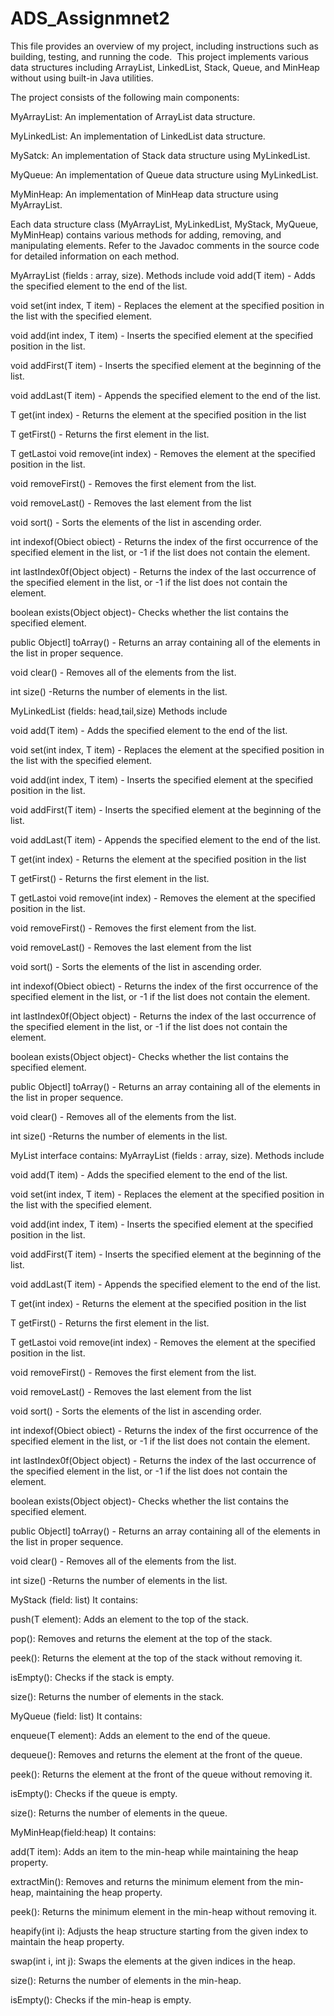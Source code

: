 # ADS_Assignmnet2

This file provides an overview of my project, including instructions such as building, testing, and running the code.  This project implements various data structures including ArrayList, LinkedList, Stack, Queue, and MinHeap without using built-in Java utilities.


The project consists of the following main components:

MyArrayList: An implementation of ArrayList data structure.

MyLinkedList: An implementation of LinkedList data structure.

MySatck: An implementation of Stack data structure using MyLinkedList.

MyQueue: An implementation of Queue data structure using MyLinkedList.

MyMinHeap: An implementation of MinHeap data structure using MyArrayList.

Each data structure class (MyArrayList, MyLinkedList, MyStack, MyQueue, MyMinHeap) contains various methods for adding, removing, and manipulating elements. Refer to the Javadoc comments in the source code for detailed information on each method.


MyArrayList (fields : array, size). 
Methods include 
void add(T item) -  Adds the specified element to the end of the list.

void set(int index, T item) - Replaces the element at the specified position in the list with the specified element.

void add(int index, T item) -  Inserts the specified element at the specified position in the list.

void addFirst(T item) - Inserts the specified element at the beginning of the list.

void addLast(T item) - Appends the specified element to the end of the list.

T get(int index) - Returns the element at the specified position in the list

T getFirst() - Returns the first element in the list.

T getLastoi void remove(int index) - Removes the element at the specified position in the list.

void removeFirst() - Removes the first element from the list.

void removeLast() - Removes the last element from the list

void sort() - Sorts the elements of the list in ascending order.

int indexof(Obiect obiect) - Returns the index of the first occurrence of the specified element in the list, or -1 if the list does not contain the element.

int lastIndex0f(Object object) - Returns the index of the last occurrence of the specified element in the list, or -1 if the list does not contain the element.

boolean exists(Object object)- Checks whether the list contains the specified element.

public Objectl] toArray() - Returns an array containing all of the elements in the list in proper sequence.

void clear() - Removes all of the elements from the list.

int size() -Returns the number of elements in the list.


MyLinkedList (fields: head,tail,size)
 Methods include 
 
void add(T item) -  Adds the specified element to the end of the list.

void set(int index, T item) - Replaces the element at the specified position in the list with the specified element.

void add(int index, T item) -  Inserts the specified element at the specified position in the list.

void addFirst(T item) - Inserts the specified element at the beginning of the list.

void addLast(T item) - Appends the specified element to the end of the list.

T get(int index) - Returns the element at the specified position in the list

T getFirst() - Returns the first element in the list.

T getLastoi void remove(int index) - Removes the element at the specified position in the list.

void removeFirst() - Removes the first element from the list.

void removeLast() - Removes the last element from the list

void sort() - Sorts the elements of the list in ascending order.

int indexof(Obiect obiect) - Returns the index of the first occurrence of the specified element in the list, or -1 if the list does not contain the element.

int lastIndex0f(Object object) - Returns the index of the last occurrence of the specified element in the list, or -1 if the list does not contain the element.

boolean exists(Object object)- Checks whether the list contains the specified element.

public Objectl] toArray() - Returns an array containing all of the elements in the list in proper sequence.

void clear() - Removes all of the elements from the list.

int size() -Returns the number of elements in the list.


MyList interface contains:
MyArrayList (fields : array, size). Methods include 

void add(T item) -  Adds the specified element to the end of the list.

void set(int index, T item) - Replaces the element at the specified position in the list with the specified element.

void add(int index, T item) -  Inserts the specified element at the specified position in the list.

void addFirst(T item) - Inserts the specified element at the beginning of the list.

void addLast(T item) - Appends the specified element to the end of the list.

T get(int index) - Returns the element at the specified position in the list

T getFirst() - Returns the first element in the list.

T getLastoi void remove(int index) - Removes the element at the specified position in the list.

void removeFirst() - Removes the first element from the list.

void removeLast() - Removes the last element from the list

void sort() - Sorts the elements of the list in ascending order.

int indexof(Obiect obiect) - Returns the index of the first occurrence of the specified element in the list, or -1 if the list does not contain the element.

int lastIndex0f(Object object) - Returns the index of the last occurrence of the specified element in the list, or -1 if the list does not contain the element.

boolean exists(Object object)- Checks whether the list contains the specified element.

public Objectl] toArray() - Returns an array containing all of the elements in the list in proper sequence.

void clear() - Removes all of the elements from the list.

int size() -Returns the number of elements in the list.



MyStack (field: list)
It contains:

push(T element): Adds an element to the top of the stack.

pop(): Removes and returns the element at the top of the stack.

peek(): Returns the element at the top of the stack without removing it.

isEmpty(): Checks if the stack is empty.

size(): Returns the number of elements in the stack.


MyQueue (field: list)
It contains:

enqueue(T element): Adds an element to the end of the queue.

dequeue(): Removes and returns the element at the front of the queue.

peek(): Returns the element at the front of the queue without removing it.

isEmpty(): Checks if the queue is empty.

size(): Returns the number of elements in the queue.




MyMinHeap(field:heap)
It contains: 

add(T item): Adds an item to the min-heap while maintaining the heap property.

extractMin(): Removes and returns the minimum element from the min-heap, maintaining the heap property.

peek(): Returns the minimum element in the min-heap without removing it.

heapify(int i): Adjusts the heap structure starting from the given index to maintain the heap property.

swap(int i, int j): Swaps the elements at the given indices in the heap.

size(): Returns the number of elements in the min-heap.

isEmpty(): Checks if the min-heap is empty.



